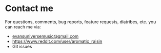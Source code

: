# Contact me
For questions, comments, bug reports, feature requests, diatribes, etc. you can reach me via:
* evansuniversemusic@gmail.com
* https://www.reddit.com/user/aromatic_raisin
* Git issues
